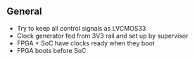 ## General
* Try to keep all control signals as LVCMOS33
* Clock generator fed from 3V3 rail and set up by supervisor
* FPGA + SoC have clocks ready when they boot
* FPGA boots before SoC